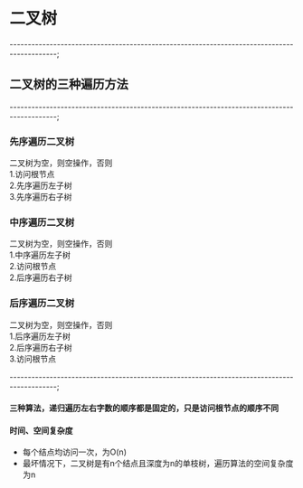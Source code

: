 # 二叉树

-------------------------------------------------------------------------------------------;

## 二叉树的三种遍历方法

-------------------------------------------------------------------------------------------;

### 先序遍历二叉树

二叉树为空，则空操作，否则  
1.访问根节点  
2.先序遍历左子树  
3.先序遍历右子树  

### 中序遍历二叉树

二叉树为空，则空操作，否则  
1.中序遍历左子树  
2.访问根节点  
2.后序遍历右子树  

### 后序遍历二叉树

二叉树为空，则空操作，否则  
1.后序遍历左子树  
2.后序遍历右子树  
3.访问根节点  

-------------------------------------------------------------------------------------------;

#### 三种算法，递归遍历左右字数的顺序都是固定的，只是访问根节点的顺序不同

#### 时间、空间复杂度

* 每个结点均访问一次，为O(n) 
* 最坏情况下，二叉树是有n个结点且深度为n的单枝树，遍历算法的空间复杂度为n
